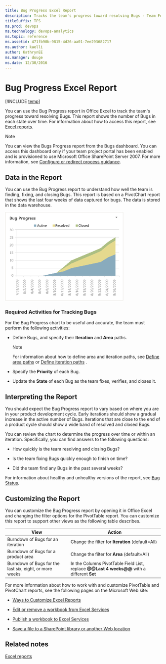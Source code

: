 ```yaml
---
title: Bug Progress Excel Report  
description: Tracks the team's progress toward resolving Bugs - Team Foundation Server 
titleSuffix: TFS
ms.prod: devops
ms.technology: devops-analytics
ms.topic: reference
ms.assetid: 471fb90b-9815-4d26-aa01-7ee293682717
ms.author: kaelli
author: KathrynEE
ms.manager: douge
ms.date: 12/30/2016
---
```


# Bug Progress Excel Report

[!INCLUDE [temp](../_shared/tfs-sharepoint-version.md)]


You can use the Bug Progress report in Office Excel to track the team's progress toward resolving Bugs. This report shows the number of Bugs in each state over time. For information about how to access this report, see [Excel reports](excel-reports.md).  
  
> [!NOTE]
>  You can view the Bugs Progress report from the Bugs dashboard. You can access this dashboard only if your team project portal has been enabled and is provisioned to use Microsoft Office SharePoint Server 2007. For more information, see [Configure or redirect process guidance](../sharepoint-dashboards/configure-or-redirect-process-guidance.md).
  
##  <a name="Data"></a> Data in the Report  
 You can use the Bug Progress report to understand how well the team is finding, fixing, and closing Bugs. This report is based on a PivotChart report that shows the last four weeks of data captured for bugs. The data is stored in the data warehouse.  
  
 ![Bug Progress Excel Report](_img/procguid_excelbug.png "ProcGuid_ExcelBug")  
  
### Required Activities for Tracking Bugs  
 For the Bug Progress chart to be useful and accurate, the team must perform the following activities:  
  
-   Define Bugs, and specify their **Iteration** and **Area** paths.  
  
    > [!NOTE]
    >  For information about how to define area and iteration paths, see [Define area paths](../../organizations/settings/set-area-paths.md) or [Define iteration paths](../../organizations/settings/set-iteration-paths-sprints.md) .  
  
-   Specify the **Priority** of each Bug.  
  
-   Update the **State** of each Bug as the team fixes, verifies, and closes it.  
  
##  <a name="Interpreting"></a> Interpreting the Report  
 You should expect the Bug Progress report to vary based on where you are in your product development cycle. Early iterations should show a gradual increase in the active number of Bugs. Iterations that are close to the end of a product cycle should show a wide band of resolved and closed Bugs.  
  
 You can review the chart to determine the progress over time or within an iteration. Specifically, you can find answers to the following questions:  
  
-   How quickly is the team resolving and closing Bugs?  
  
-   Is the team fixing Bugs quickly enough to finish on time?  
  
-   Did the team find any Bugs in the past several weeks?  
  
 For information about healthy and unhealthy versions of the report, see [Bug Status](../sql-reports/bug-status-report.md).  
  
##  <a name="Updating"></a> Customizing the Report  
 You can customize the Bug Progress report by opening it in Office Excel and changing the filter options for the PivotTable report. You can customize this report to support other views as the following table describes.  
  
|View|Action|  
|----------|------------|  
|Burndown of Bugs for an iteration|Change the filter for **Iteration** (default=All)|  
|Burndown of Bugs for a product area|Change the filter for **Area** (default=All)|  
|Burndown of Bugs for the last six, eight, or more weeks|In the Columns PivotTable Field List, replace **@@Last 4 weeks@@** with a different **Set**|  
  
 For more information about how to work with and customize PivotTable and PivotChart reports, see the following pages on the Microsoft Web site:  
  
-   [Ways to Customize Excel Reports](http://go.microsoft.com/fwlink/?LinkId=165722)  
  
-   [Edit or remove a workbook from Excel Services](http://go.microsoft.com/fwlink/?LinkId=165723)  
  
-   [Publish a workbook to Excel Services](http://go.microsoft.com/fwlink/?LinkId=165724)  
  
-   [Save a file to a SharePoint library or another Web location](http://go.microsoft.com/fwlink/?LinkId=165725)  
  
## Related notes
 [Excel reports](excel-reports.md)